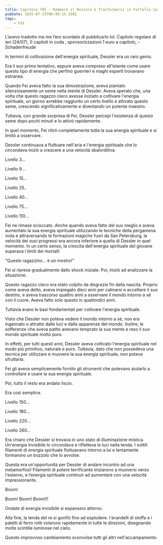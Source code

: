 ```yaml
---
title: Capitolo 785 - Rompere il Bozzolo e Trasformarsi in Farfalla (prima parte)
pubDate: 2025-07-25T06:49:15.150Z
tags:
    - htk
---
```



L’avevo tradotto ma me l’ero scordato di pubblicarlo lol.
Capitolo regolare di ieri (24/07),
0 capitoli in coda ,
sponsorizzazioni 1 euro a capitolo,
-Schadenfreude


In termini di coltivazione dell'energia spirituale, Dessler era un raro genio.


Era il suo primo tentativo, eppure aveva compreso all’istante come usare questo tipo di energia che perfino guerrieri e maghi esperti trovavano estranea.


Quando Fei aveva fatto la sua dimostrazione, aveva piantato silenziosamente un seme nella mente di Dessler. Aveva sperato che, una volta che questo ragazzo cieco avesse iniziato a coltivare l'energia spirituale, un giorno avrebbe raggiunto un certo livello e attivato questo seme, crescendo significativamente e diventando un potente maestro.


Tuttavia, con grande sorpresa di Fei, Dessler percepì l'esistenza di questo seme dopo pochi minuti e lo attivò rapidamente.


In quel momento, Fei ritirò completamente tutta la sua energia spirituale e si limitò a osservare.


Dessler continuava a fluttuare nell'aria e l'energia spirituale che lo circondava iniziò a crescere a una velocità sbalorditiva.


Livello 3…


Livello 9...  


Livello 15…


Livello 25..


Livello 40…


Livello 75…


Livello 110…


Fei ne rimase scioccato. Anche quando aveva fatto del suo meglio e aveva aumentato la sua energia spirituale utilizzando le tecniche della pergamena viola e attraversando le formazioni magiche fuori da San Petersburg, la velocità dei suoi progressi era ancora inferiore a quella di Dessler in quel momento. In un certo senso, la crescita dell'energia spirituale del giovane superava i limiti dei mortali!


"Questo ragazzino... è un mostro!"


Fei si riprese gradualmente dallo shock iniziale. Poi, iniziò ad analizzare la situazione.


Questo ragazzo cieco era stato colpito da disgrazie fin dalla nascita. Proprio come aveva detto, aveva impiegato dieci anni per calmarsi e accettare il suo destino, e aveva trascorso quattro anni a osservare il mondo intorno a sé con il cuore. Aveva fatto solo questo in quattordici anni.


Tuttavia erano le basi fondamentali per coltivare l'energia spirituale.


Visto che Dessler non poteva vedere il mondo intorno a sé, non era ingannato o attratto dalle luci e dalle apparenze del mondo. Inoltre, le sofferenze che aveva patito avevano temprato la sua mente e reso il suo mondo spirituale molto puro.


In effetti, per tutti questi anni, Dessler aveva coltivato l'energia spirituale nel modo più primitivo, naturale e puro. Tuttavia, dato che non possedeva una tecnica per utilizzare e muovere la sua energia spirituale, non poteva sfruttarla.


Fei gli aveva semplicemente fornito gli strumenti che potevano aiutarlo a controllare e usare la sua energia spirituale.


Poi, tutto il resto era andato liscio.


Era così semplice.


Livello 150…


Livello 180…  


Livello 220…  


Livello 260…  


Era chiaro che Dessler si trovava in uno stato di illuminazione mistica. Un'energia invisibile lo circondava e rifletteva le luci nella tenda. I sottili filamenti di energia spirituale fluttuavano intorno a lui e lentamente formarono un bozzolo che lo avvolse.


Questa era un'opportunità per Dessler di andare incontro ad una metamorfosi! Filamenti di potere terrificante iniziarono a muoversi verso l'esterno, e l’energia spirituale continuò ad aumentare con una velocità impressionante.


Boom!


Boom! Boom! Boom!!!


Ondate di energia invisibile si espansero attorno.


Alla fine, la tenda del re si gonfiò fino ad esplodere. I brandelli di stoffa e i paletti di ferro rotti volarono rapidamente in tutte le direzioni, disegnando molte scintille luminose nel cielo.


Questo improvviso cambiamento sconvolse tutti gli altri nell'accampamento.







